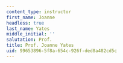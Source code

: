 ```yaml
---
content_type: instructor
first_name: Joanne
headless: true
last_name: Yates
middle_initial: ''
salutation: Prof.
title: Prof. Joanne Yates
uid: 99653896-5f8a-654c-926f-ded8a482cd5c
---
```

